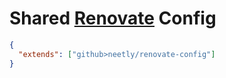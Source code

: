 # Shared [Renovate][] Config

```json
{
  "extends": ["github>neetly/renovate-config"]
}
```

[Renovate]: https://www.mend.io/renovate/
